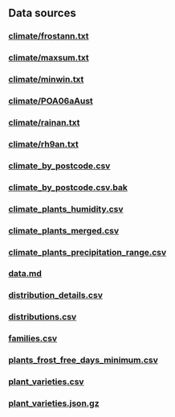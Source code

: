 ## Data sources
### [climate/frostann.txt](climate/frostann.txt)

### [climate/maxsum.txt](climate/maxsum.txt)

### [climate/minwin.txt](climate/minwin.txt)

### [climate/POA06aAust](climate/POA06aAust)

### [climate/rainan.txt](climate/rainan.txt)

### [climate/rh9an.txt](climate/rh9an.txt)

### [climate_by_postcode.csv](climate_by_postcode.csv)

### [climate_by_postcode.csv.bak](climate_by_postcode.csv.bak)

### [climate_plants_humidity.csv](climate_plants_humidity.csv)

### [climate_plants_merged.csv](climate_plants_merged.csv)

### [climate_plants_precipitation_range.csv](climate_plants_precipitation_range.csv)

### [data.md](data.md)

### [distribution_details.csv](distribution_details.csv)

### [distributions.csv](distributions.csv)

### [families.csv](families.csv)

### [plants_frost_free_days_minimum.csv](plants_frost_free_days_minimum.csv)

### [plant_varieties.csv](plant_varieties.csv)

### [plant_varieties.json.gz](plant_varieties.json.gz)

